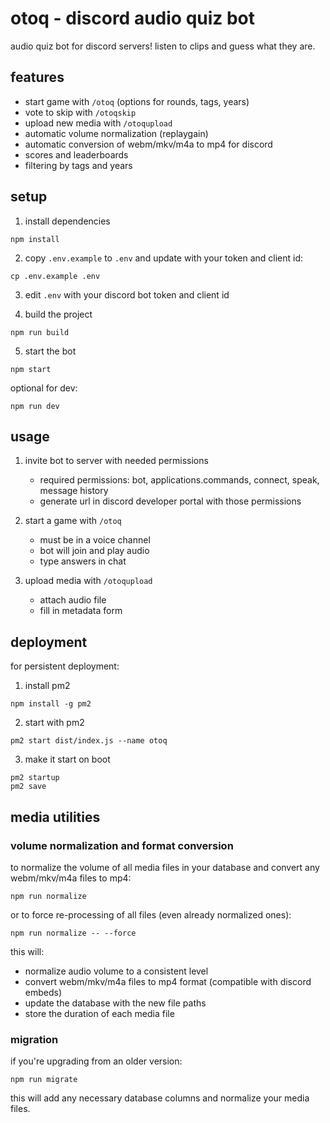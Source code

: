# otoq - discord audio quiz bot

audio quiz bot for discord servers! listen to clips and guess what they are.

## features

- start game with `/otoq` (options for rounds, tags, years)
- vote to skip with `/otoqskip`
- upload new media with `/otoqupload`
- automatic volume normalization (replaygain)
- automatic conversion of webm/mkv/m4a to mp4 for discord
- scores and leaderboards
- filtering by tags and years

## setup

1. install dependencies
```
npm install
```

2. copy `.env.example` to `.env` and update with your token and client id:
```
cp .env.example .env
```

3. edit `.env` with your discord bot token and client id

4. build the project
```
npm run build
```

5. start the bot
```
npm start
```

optional for dev:
```
npm run dev
```

## usage

1. invite bot to server with needed permissions
   - required permissions: bot, applications.commands, connect, speak, message history
   - generate url in discord developer portal with those permissions

2. start a game with `/otoq`
   - must be in a voice channel
   - bot will join and play audio
   - type answers in chat

3. upload media with `/otoqupload`
   - attach audio file
   - fill in metadata form

## deployment

for persistent deployment:

1. install pm2
```
npm install -g pm2
```

2. start with pm2
```
pm2 start dist/index.js --name otoq
```

3. make it start on boot
```
pm2 startup
pm2 save
```

## media utilities

### volume normalization and format conversion

to normalize the volume of all media files in your database and convert any webm/mkv/m4a files to mp4:

```
npm run normalize
```

or to force re-processing of all files (even already normalized ones):

```
npm run normalize -- --force
```

this will:
- normalize audio volume to a consistent level
- convert webm/mkv/m4a files to mp4 format (compatible with discord embeds)
- update the database with the new file paths
- store the duration of each media file

### migration

if you're upgrading from an older version:

```
npm run migrate
```

this will add any necessary database columns and normalize your media files.